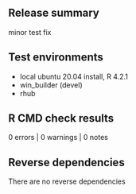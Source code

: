 ## Release summary
minor test fix


## Test environments
* local ubuntu 20.04 install, R 4.2.1
* win_builder (devel)
* rhub

## R CMD check results

0 errors | 0 warnings | 0 notes

## Reverse dependencies

There are no reverse dependencies
